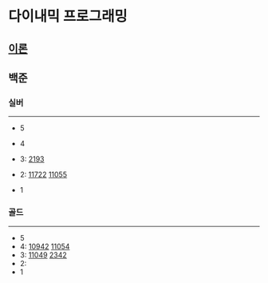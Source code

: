 # 다이내믹 프로그래밍
## [이론](https://ko.wikipedia.org/wiki/%EB%8F%99%EC%A0%81_%EA%B3%84%ED%9A%8D%EB%B2%95)
## 백준

### 실버

---

- 5
- 4
- 3:
[2193](2193%2F2193.md)
- 2:
[11722](%EB%B6%80%EB%B6%84%EC%88%98%EC%97%B4%2F11722%2F11722.md)
[11055](%EB%B6%80%EB%B6%84%EC%88%98%EC%97%B4%2F11055%2F11055.md)

- 1

### 골드

---

- 5
- 4:
[10942](10942%2F10942.md)
[11054](%EB%B6%80%EB%B6%84%EC%88%98%EC%97%B4%2F11054%2F11054.md)
- 3:
[11049](11049%2F11049.md)
[2342](2342%2F2342.md)
- 2:
- 1


